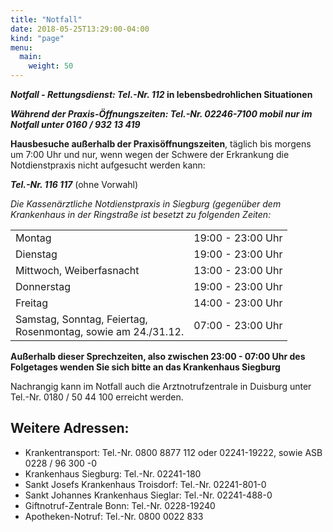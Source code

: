 ```yaml
---
title: "Notfall"
date: 2018-05-25T13:29:00-04:00
kind: "page"
menu:
  main:
    weight: 50
---
```


**_Notfall - Rettungsdienst:  Tel.-Nr. 112_ in lebensbedrohlichen Situationen**
 
 
**_Während der Praxis-Öffnungszeiten:  Tel.-Nr. 02246-7100 
mobil nur im Notfall unter 0160 / 932 13 419_**
 
 
**Hausbesuche außerhalb der Praxisöffnungszeiten**, täglich bis morgens um 7:00 Uhr
und nur, wenn wegen der Schwere der Erkrankung die Notdienstpraxis nicht aufgesucht werden kann:
 
**_Tel.-Nr. 116 117_** (ohne Vorwahl)
 
 
*Die Kassenärztliche Notdienstpraxis in Siegburg (gegenüber dem Krankenhaus in der Ringstraße ist besetzt zu folgenden Zeiten:*
 
|||
|---------------------------|-------------------:|
Montag                    | 19:00 - 23:00 Uhr
Dienstag                  | 19:00 - 23:00 Uhr 
Mittwoch, Weiberfasnacht  | 13:00 - 23:00 Uhr 
Donnerstag                | 19:00 - 23:00 Uhr
Freitag                   | 14:00 - 23:00 Uhr  
Samstag, Sonntag, Feiertag,<br />Rosenmontag, sowie am 24./31.12. | 07:00 - 23:00 Uhr
 
**Außerhalb dieser Sprechzeiten, also zwischen 23:00 - 07:00 Uhr des Folgetages wenden Sie sich bitte an das Krankenhaus Siegburg**
 
Nachrangig kann im Notfall auch die Arztnotrufzentrale in Duisburg unter Tel.-Nr. 0180 / 50 44 100 erreicht werden.
 
## Weitere Adressen: 
 
- Krankentransport: Tel.-Nr. 0800 8877 112 oder 02241-19222, sowie ASB 0228 / 96 300 -0
- Krankenhaus Siegburg: Tel.-Nr. 02241-180
- Sankt Josefs Krankenhaus Troisdorf: Tel.-Nr. 02241-801-0
- Sankt Johannes Krankenhaus Sieglar: Tel.-Nr. 02241-488-0
- Giftnotruf-Zentrale Bonn: Tel.-Nr. 0228-19240
- Apotheken-Notruf: Tel.-Nr. 0800 0022 833
